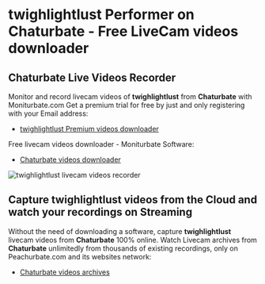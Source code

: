 # twighlightlust Performer on Chaturbate - Free LiveCam videos downloader

## Chaturbate Live Videos Recorder

Monitor and record livecam videos of **twighlightlust** from **Chaturbate** with Moniturbate.com
Get a premium trial for free by just and only registering with your Email address:
* [twighlightlust Premium videos downloader](https://moniturbate.com/request-demo-licence-key.html)

Free livecam videos downloader - Moniturbate Software:
* [Chaturbate videos downloader](https://moniturbate.com/moniturbate-download-software.html)

![twighlightlust livecam videos recorder](https://peachurnet.com/templates/moniturbate-software.png)


## Capture twighlightlust videos from the Cloud and watch your recordings on Streaming

Without the need of downloading a software, capture **twighlightlust** livecam videos from **Chaturbate** 100% online.
Watch Livecam archives from **Chaturbate** unlimitedly from thousands of existing recordings, only on Peachurbate.com and its websites network:
* [Chaturbate videos archives](https://peachurnet.com/)